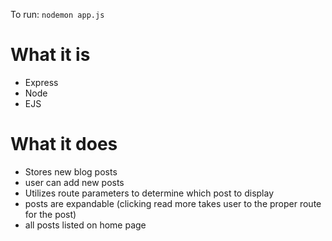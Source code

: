 To run: `nodemon app.js`

# What it is

- Express
- Node
- EJS

# What it does

- Stores new blog posts
- user can add new posts
- Utilizes route parameters to determine which post to display
- posts are expandable (clicking read more takes user to the proper route for the post)
- all posts listed on home page
